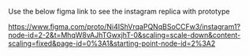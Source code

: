 Use the below figma link to see the instagram replica with prototype

https://www.figma.com/proto/Ni4IShVrqaPQNqBSoCCFw3/instagram1?node-id=2-2&t=MhqW8vAJhTGwxjhT-0&scaling=scale-down&content-scaling=fixed&page-id=0%3A1&starting-point-node-id=2%3A2
